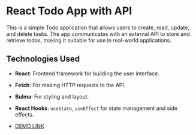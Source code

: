# React Todo App with API
This is a simple Todo application that allows users to create, read, update, and delete  tasks. The app communicates with an external API to store and retrieve todos, making it suitable for use in real-world applications.

## Technologies Used
- **React**: Frontend framework for building the user interface.
- **Fetch**: For making HTTP requests to the API.
- **Bulma**: For styling and layout.
- **React Hooks**: `useState`, `useEffect` for state management and side effects.

-  [DEMO LINK](https://onikishyna.github.io/react_todo-app-with-api/)
